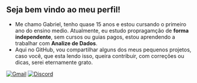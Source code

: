 ## Seja bem vindo ao meu perfil!
- Me chamo Gabriel, tenho quase 15 anos e estou cursando o primeiro ano do ensino medio. Atualmente, eu estudo propragamção de **forma independente**, sem cursos ou guias pagos, estou aprendendo a trabalhar com **Analize de Dados**. 
- Aqui no GitHub, vou compartilhar alguns dos meus pequenos projetos, caso você, que esta lendo isso, queira contribuir, com correções ou dicas, serei eternamente grato.


[![Gmail](https://img.shields.io/badge/Email-D14836?style=for-the-badge&logo=gmail&logoColor=white)](mailto:vitorgsb.edu@gmail.com)
[![Discord](https://img.shields.io/badge/Discord-5865F2?style=for-the-badge&logo=discord&logoColor=white)](https://discordapp.com/users/786742025223405579)
